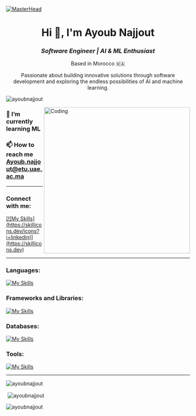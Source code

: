 [![MasterHead](https://developers.giphy.com/branch/master/static/api-512d36c09662682717108a38bbb5c57d.gif)](https://AyoubNajjout.io)

<h1 align="center">
  <b>Hi 👋, I'm Ayoub Najjout</b>  
</h1>

<h3 align="center">
  <i>Software Engineer | AI & ML Enthusiast</i>  
</h3>

<p align="center">
  Based in Morocco 🇲🇦  
</p>

<p align="center">
  Passionate about building innovative solutions through software development and exploring the endless possibilities of AI and machine learning.
</p>

<p align="left"> 
  <img src="https://komarev.com/ghpvc/?username=ayoubnajjout&label=Profile%20views&color=0e75b6&style=flat" alt="ayoubnajjout" /> 
</p>

<img align="right" alt="Coding" width="400" src="https://media.giphy.com/media/RbDKaczqWovIugyJmW/giphy.gif">

### 🌱 I’m currently learning **ML**

### 📫 How to reach me **Ayoub.najjout@etu.uae.ac.ma**

---

### Connect with me:
<p align="left">
  <a href="https://www.linkedin.com/in/ayoubnajjout/" target="_blank">
    [![My Skills](https://skillicons.dev/icons?i=linkedin)](https://skillicons.dev)
  </a>
</p>

---

### Languages:
[![My Skills](https://skillicons.dev/icons?i=python,java,html,css,ts,js)](https://skillicons.dev)

### Frameworks and Libraries:
[![My Skills](https://skillicons.dev/icons?i=react,angular,flutter,tailwindcss,spring,fastapi,flask)](https://skillicons.dev)

### Databases:
[![My Skills](https://skillicons.dev/icons?i=mysql,postgres,mongodb)](https://skillicons.dev)

### Tools:
[![My Skills](https://skillicons.dev/icons?i=docker,postman,git)](https://skillicons.dev)

---

<p><img align="center" src="https://github-readme-streak-stats.herokuapp.com/?user=ayoubnajjout&theme=dark" alt="ayoubnajjout" /></p>

<p>&nbsp;<img align="center" src="https://github-readme-stats.vercel.app/api?username=ayoubnajjout&show_icons=true&locale=en&theme=dark" alt="ayoubnajjout" /></p>

<p><img align="left" src="https://github-readme-stats.vercel.app/api/top-langs?username=ayoubnajjout&show_icons=true&locale=en&layout=compact&theme=dark" alt="ayoubnajjout" /></p>
